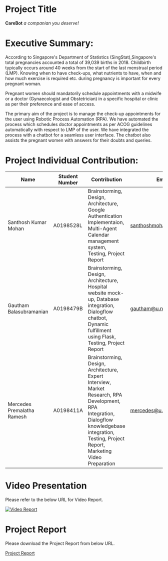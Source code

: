 # **Project Title**

**CareBot**
*a companian you deserve!*

# **Executive Summary:**

According to Singapore's Department of Statistics (SingStat),Singapore's total pregnancies accounted a total of 39,039 births in 2018. Childbirth typically occurs around 40 weeks from the start of the last menstrual period (LMP). Knowing when to have check-ups, what nutrients to have, when and how much exercise is required etc. during pregnancy is important for every pregnant woman.

Pregnant women should mandatorily schedule appointments with a midwife or a doctor (Gynaecologist and Obstetrician) in a specific hospital or clinic as per their preference and ease of access.

The primary aim of the project is to manage the check-up appointments for the user using Robotic Process Automation (RPA). We have automated the process which schedules doctor appointments as per ACOG guidelines automatically with respect to LMP of the user. We have integrated the process with a chatbot for a seamless user interface. The chatbot also assists the pregnant women with answers for their doubts and queries.

# **Project Individual Contribution:**

| Name | Student Number | Contribution | Email |
| --- | --- | --- | --- |
| Santhosh Kumar Mohan | A0198528L | Brainstorming, Design, Architecture, Google Authentication Implementaion, Multi-Agent Calendar management system, Testing, Project Report | [santhoshmohan@u.nus.edu](mailto:santhoshmohan@u.nus.edu) |
| Gautham Balasubramanian | A0198479B | Brainstorming, Design, Architecture, Hospital website mock-up, Database integration, Dialogflow chatbot, Dynamic fulfillment using Flask, Testing, Project Report | [gautham@u.nus.edu](mailto:gautham@u.nus.edu) |
| Mercedes Premalatha Ramesh | A0198411A | Brainstorming, Design, Architecture, Expert Interview, Market Research, RPA Development, RPA Integration, Dialogflow knowledgebase integration, Testing, Project Report, Marketing Video Preparation | [mercedes@u.nus.edu](mailto:mercedes@u.nus.edu) |

# **Video Presentation**

Please refer to the below URL for Video Report.

[![Video Report](https://j.gifs.com/P7W2Ay.gif)](https://www.youtube.com/watch?v=V83cjGRl7YQ&feature=youtu.be)


# **Project Report**

Please download the Project Report from below URL.

[Project Report](https://github.com/sangam-iss/ISA-IPA-2019-10-30-IS01FT-SANGAM-CAREBOT/blob/master/project_report/Project%20Report.pdf)
